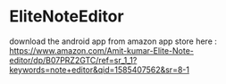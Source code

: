 # EliteNoteEditor
download the android app from amazon app store here :
https://www.amazon.com/Amit-kumar-Elite-Note-editor/dp/B07PRZ2GTC/ref=sr_1_1?keywords=note+editor&qid=1585407562&sr=8-1
